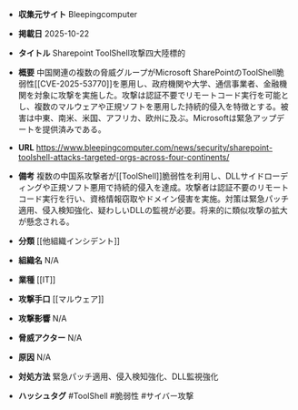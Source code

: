 - **収集元サイト**
Bleepingcomputer

- **掲載日**
2025-10-22

- **タイトル**
Sharepoint ToolShell攻撃四大陸標的

- **概要**
中国関連の複数の脅威グループがMicrosoft SharePointのToolShell脆弱性[[CVE-2025-53770]]を悪用し、政府機関や大学、通信事業者、金融機関を対象に攻撃を実施した。攻撃は認証不要でリモートコード実行を可能とし、複数のマルウェアや正規ソフトを悪用した持続的侵入を特徴とする。被害は中東、南米、米国、アフリカ、欧州に及ぶ。Microsoftは緊急アップデートを提供済みである。

- **URL**
https://www.bleepingcomputer.com/news/security/sharepoint-toolshell-attacks-targeted-orgs-across-four-continents/

- **備考**
複数の中国系攻撃者が[[ToolShell]]脆弱性を利用し、DLLサイドローディングや正規ソフト悪用で持続的侵入を達成。攻撃者は認証不要のリモートコード実行を行い、資格情報窃取やドメイン侵害を実施。対策は緊急パッチ適用、侵入検知強化、疑わしいDLLの監視が必要。将来的に類似攻撃の拡大が懸念される。

- **分類**
[[他組織インシデント]]

- **組織名**
N/A

- **業種**
[[IT]]

- **攻撃手口**
[[マルウェア]]

- **攻撃影響**
N/A

- **脅威アクター**
N/A

- **原因**
N/A

- **対処方法**
緊急パッチ適用、侵入検知強化、DLL監視強化

- **ハッシュタグ**
#ToolShell #脆弱性 #サイバー攻撃

